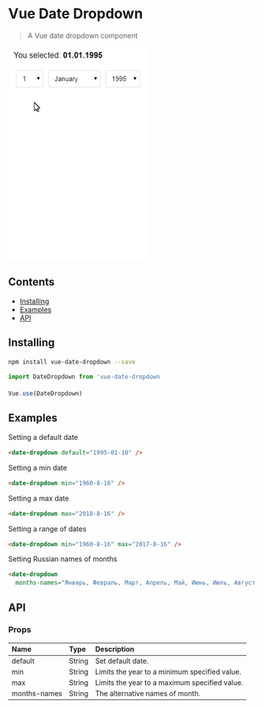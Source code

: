 # Vue Date Dropdown

> A Vue date dropdown component

![Example](./assets/vue-date-dropdown.gif)

## Contents

 - [Installing](https://github.com/yangirov/vue-date-dropdown#installing)
 - [Examples](https://github.com/yangirov/vue-date-dropdown#examples)
 - [API](https://github.com/yangirov/vue-date-dropdown#api)

## Installing

```bash
npm install vue-date-dropdown --save
```

```js
import DateDropdown from 'vue-date-dropdown

Vue.use(DateDropdown)
```

## Examples

Setting a default date

```html
<date-dropdown default="1995-01-10" />
```

Setting a min date

```html
<date-dropdown min="1960-8-16" />
```

Setting a max date

```html
<date-dropdown max="2018-8-16" />
```

Setting a range of dates

```html
<date-dropdown min="1960-8-16" max="2017-8-16" />
```

Setting Russian names of months

```html
<date-dropdown
  months-names="Январь, Февраль, Март, Апрель, Май, Июнь, Июль, Август, Сентябрь, Октябрь, Ноябрь, Декабрь" />
```

## API

### Props

| Name         | Type     | Description                                      |
| :------------| :------- | :------------------------------------------------|
| default      | String   | Set default date.                                |
| min          | String   | Limits the year to a minimum specified value.    |
| max          | String   | Limits the year to a maximum specified value.    |
| months-names | String   | The alternative names of month.                  |
